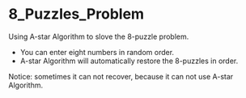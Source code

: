 # 8_Puzzles_Problem

Using A-star Algorithm to slove the 8-puzzle problem. 

- You can enter eight numbers in random order.
- A-star Algorithm will automatically restore the 8-puzzles in order.

Notice: sometimes it can not recover, because it can not use A-star Algorithm.
